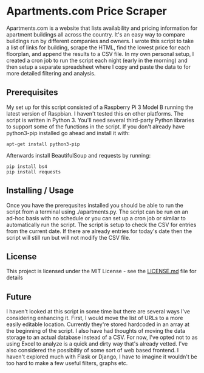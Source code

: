# Apartments.com Price Scraper

Apartments.com is a website that lists availability and pricing information for apartment buildings all across the country. It's an easy way to compare buildings run by different companies and owners. I wrote this script to take a list of links for building, scrape the HTML, find the lowest price for each floorplan, and append the results to a CSV file. In my own personal setup, I created a cron job to run the script each night (early in the morning) and then setup a separate spreadsheet where I copy and paste the data to for more detailed filtering and analysis.


## Prerequisites

My set up for this script consisted of a Raspberry Pi 3 Model B running the latest version of Raspbian. I haven't tested this on other platforms. The script is written in Python 3. You'll need several third-party Python libraries to support some of the functions in the script. If you don't already have python3-pip installed go ahead and install it with:

```
apt-get install python3-pip
```

Afterwards install BeautifulSoup and requests by running:

```
pip install bs4
pip install requests
```

## Installing / Usage

Once you have the prerequsites installed you should be able to run the script from a terminal using ./apartments.py. The script can be run on an ad-hoc basis with no schedule or you can set up a cron job or similar to automatically run the script. The script is setup to check the CSV for entries from the current date. If there are already entries for today's date then the script will still run but will not modify the CSV file. 

## License

This project is licensed under the MIT License - see the [LICENSE.md](LICENSE.md) file for details


## Future

I haven't looked at this script in some time but there are several ways I've considering enhancing it. First, I would move the list of URLs to a more easily editable location. Currently they're stored hardcoded in an array at the beginning of the script. I also have had thoughts of moving the data storage to an actual database instead of a CSV. For now, I've opted not to as using Excel to analyze is a quick and dirty way that's already vetted. I've also considered the possibiltiy of some sort of web based frontend. I haven't explored much with Flask or Django, I have to imagine it wouldn't be too hard to make a few useful filters, graphs etc.
